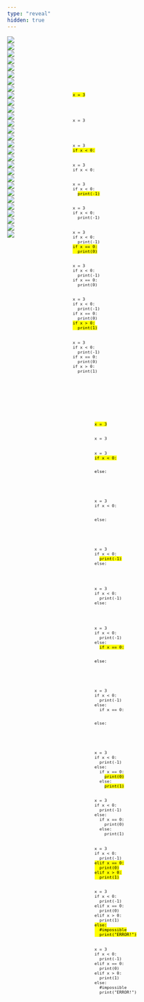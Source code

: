 ```yaml
---
type: "reveal"
hidden: true
---
```


<section>
  <img class="stretch plain" src="/images/chaining1.png">
</section>
<section>
  <div style="float: right; width: 70%">
    <pre class="stretch" style="font-size: 0.8em"><code class="python">
    </code></pre>
  </div>
  <div style="width: 30%">
    <img class="plain" src="/images/chaining1.png">
  </div>
</section>
<section>
  <div style="float: right; width: 70%">
    <pre class="stretch" style="font-size: 0.8em"><code class="python">

</code></pre>
  </div>
  <div style="width: 30%">
    <img class="plain" src="/images/chaining3.png">
  </div>
</section>
<section>
  <div style="float: right; width: 70%">
    <pre class="stretch" style="font-size: 0.8em"><code class="python"><mark>x = 3</mark>

</code></pre>
  </div>
  <div style="width: 30%">
    <img class="plain" src="/images/chaining3.png">
  </div>
</section>
<section>
  <div style="float: right; width: 70%">
    <pre class="stretch" style="font-size: 0.8em"><code class="python">x = 3

</code></pre>
  </div>
  <div style="width: 30%">
    <img class="plain" src="/images/chaining4.png">
  </div>
</section>
<section>
  <div style="float: right; width: 70%">
    <pre class="stretch" style="font-size: 0.8em"><code class="python">x = 3
<mark>if x < 0:</mark>
</code></pre>
  </div>
  <div style="width: 30%">
    <img class="plain" src="/images/chaining4.png">
  </div>
</section>
<section>
  <div style="float: right; width: 70%">
    <pre class="stretch" style="font-size: 0.8em"><code class="python">x = 3
if x < 0:
</code></pre>
  </div>
  <div style="width: 30%">
    <img class="plain" src="/images/chaining5.png">
  </div>
</section>
<section>
  <div style="float: right; width: 70%">
    <pre class="stretch" style="font-size: 0.8em"><code class="python">x = 3
if x < 0:
  <mark>print(-1)</mark>
</code></pre>
  </div>
  <div style="width: 30%">
    <img class="plain" src="/images/chaining5.png">
  </div>
</section>
<section>
  <div style="float: right; width: 70%">
    <pre class="stretch" style="font-size: 0.8em"><code class="python">x = 3
if x < 0:
  print(-1)
</code></pre>
  </div>
  <div style="width: 30%">
    <img class="plain" src="/images/chaining6.png">
  </div>
</section>
<section>
  <div style="float: right; width: 70%">
    <pre class="stretch" style="font-size: 0.8em"><code class="python">x = 3
if x < 0:
  print(-1)
<mark>if x == 0:
  print(0)</mark>
</code></pre>
  </div>
  <div style="width: 30%">
    <img class="plain" src="/images/chaining6.png">
  </div>
</section>
<section>
  <div style="float: right; width: 70%">
    <pre class="stretch" style="font-size: 0.8em"><code class="python">x = 3
if x < 0:
  print(-1)
if x == 0:
  print(0)
</code></pre>
  </div>
  <div style="width: 30%">
    <img class="plain" src="/images/chaining7.png">
  </div>
</section>
<section>
  <div style="float: right; width: 70%">
    <pre class="stretch" style="font-size: 0.8em"><code class="python">x = 3
if x < 0:
  print(-1)
if x == 0:
  print(0)
<mark>if x > 0:
  print(1)</mark>
</code></pre>
  </div>
  <div style="width: 30%">
    <img class="plain" src="/images/chaining7.png">
  </div>
</section>
<section>
  <div style="float: right; width: 70%">
    <pre class="stretch" style="font-size: 0.8em"><code class="python">x = 3
if x < 0:
  print(-1)
if x == 0:
  print(0)
if x > 0:
  print(1)
</code></pre>
  </div>
  <div style="width: 30%">
    <img class="plain" src="/images/chaining1.png">
  </div>
</section>
<section>
  <img class="stretch plain" src="/images/nesting1.png">
</section>
<section>
  <div style="float: right; width: 60%">
    <pre class="stretch" style="font-size: 0.8em"><code class="python">
    </code></pre>
  </div>
  <div style="width: 40%">
    <img class="plain" src="/images/nesting2.png">
  </div>
</section>
<section>
  <div style="float: right; width: 60%">
    <pre class="stretch" style="font-size: 0.8em"><code class="python">
    </code></pre>
  </div>
  <div style="width: 40%">
    <img class="plain" src="/images/nesting3.png">
  </div>
</section>
<section>
  <div style="float: right; width: 60%">
    <pre class="stretch" style="font-size: 0.8em"><code class="python"><mark>x = 3
</mark></code></pre>
  </div>
  <div style="width: 40%">
    <img class="plain" src="/images/nesting3.png">
  </div>
</section>
<section>
  <div style="float: right; width: 60%">
    <pre class="stretch" style="font-size: 0.8em"><code class="python">x = 3
</code></pre>
  </div>
  <div style="width: 40%">
    <img class="plain" src="/images/nesting4.png">
  </div>
</section>
<section>
  <div style="float: right; width: 60%">
    <pre class="stretch" style="font-size: 0.8em"><code class="python">x = 3
<mark>if x < 0:

else:</mark>

</code></pre>
  </div>
  <div style="width: 40%">
    <img class="plain" src="/images/nesting4.png">
  </div>
</section>
<section>
  <div style="float: right; width: 60%">
    <pre class="stretch" style="font-size: 0.8em"><code class="python">x = 3
if x < 0:

else:

</code></pre>
  </div>
  <div style="width: 40%">
    <img class="plain" src="/images/nesting5.png">
  </div>
</section>
<section>
  <div style="float: right; width: 60%">
    <pre class="stretch" style="font-size: 0.8em"><code class="python">x = 3
if x < 0:
  <mark>print(-1)</mark>
else:

</code></pre>
  </div>
  <div style="width: 40%">
    <img class="plain" src="/images/nesting5.png">
  </div>
</section>
<section>
  <div style="float: right; width: 60%">
    <pre class="stretch" style="font-size: 0.8em"><code class="python">x = 3
if x < 0:
  print(-1)
else:

</code></pre>
  </div>
  <div style="width: 40%">
    <img class="plain" src="/images/nesting6.png">
  </div>
</section>
<section>
  <div style="float: right; width: 60%">
    <pre class="stretch" style="font-size: 0.8em"><code class="python">x = 3
if x < 0:
  print(-1)
else:
  <mark>if x == 0:

  else:</mark>

</code></pre>
  </div>
  <div style="width: 40%">
    <img class="plain" src="/images/nesting6.png">
  </div>
</section>
<section>
  <div style="float: right; width: 60%">
    <pre class="stretch" style="font-size: 0.8em"><code class="python">x = 3
if x < 0:
  print(-1)
else:
  if x == 0:

  else:

</code></pre>
  </div>
  <div style="width: 40%">
    <img class="plain" src="/images/nesting7.png">
  </div>
</section>
<section>
  <div style="float: right; width: 60%">
    <pre class="stretch" style="font-size: 0.8em"><code class="python">x = 3
if x < 0:
  print(-1)
else:
  if x == 0:
    <mark>print(0)</mark>
  else:
    <mark>print(1)</mark></code></pre>
  </div>
  <div style="width: 40%">
    <img class="plain" src="/images/nesting7.png">
  </div>
</section>
<section>
  <div style="float: right; width: 60%">
    <pre class="stretch" style="font-size: 0.8em"><code class="python">x = 3
if x < 0:
  print(-1)
else:
  if x == 0:
    print(0)
  else:
    print(1)</code></pre>
  </div>
  <div style="width: 40%">
    <img class="plain" src="/images/nesting2.png">
  </div>
</section>
<section>
  <div style="float: right; width: 60%">
    <pre class="stretch" style="font-size: 0.8em"><code class="python">x = 3
if x < 0:
  print(-1)
<mark>elif x == 0:
  print(0)
elif x > 0:
  print(1)</mark></code></pre>
  </div>
  <div style="width: 40%">
    <img class="plain" src="/images/nesting2.png">
  </div>
</section>
<section>
  <div style="float: right; width: 60%">
    <pre class="stretch" style="font-size: 0.8em"><code class="python">x = 3
if x < 0:
  print(-1)
elif x == 0:
  print(0)
elif x > 0:
  print(1)
<mark>else:
  #impossible
  print("ERROR!")</mark>
</code></pre>
  </div>
  <div style="width: 40%">
    <img class="plain" src="/images/nesting2.png">
  </div>
</section>
<section>
  <div style="float: right; width: 60%">
    <pre class="stretch" style="font-size: 0.8em"><code class="python">x = 3
if x < 0:
  print(-1)
elif x == 0:
  print(0)
elif x > 0:
  print(1)
else:
  #impossible
  print("ERROR!")
</code></pre>
  </div>
  <div style="width: 40%">
    <img class="plain" src="/images/nesting2.png">
  </div>
</section>
